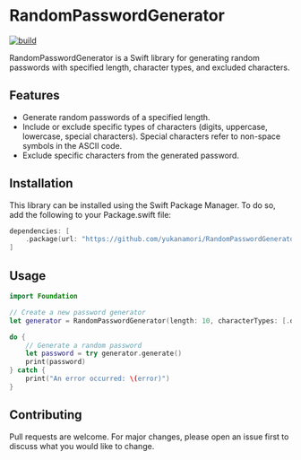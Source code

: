 # RandomPasswordGenerator

[![build](https://github.com/yukanamori/RandomPasswordGenerator/actions/workflows/main.yml/badge.svg)](https://github.com/yukanamori/RandomPasswordGenerator/actions/workflows/main.yml)

RandomPasswordGenerator is a Swift library for generating random passwords with specified length, character types, and excluded characters.

## Features

- Generate random passwords of a specified length.
- Include or exclude specific types of characters (digits, uppercase, lowercase, special characters). Special characters refer to non-space symbols in the ASCII code.
- Exclude specific characters from the generated password.

## Installation

This library can be installed using the Swift Package Manager. To do so, add the following to your Package.swift file:

```swift
dependencies: [
    .package(url: "https://github.com/yukanamori/RandomPasswordGenerator", from: "0.1.0")
]
```

## Usage

```swift
import Foundation

// Create a new password generator
let generator = RandomPasswordGenerator(length: 10, characterTypes: [.digits, .uppercase, .lowercase])

do {
    // Generate a random password
    let password = try generator.generate()
    print(password)
} catch {
    print("An error occurred: \(error)")
}
```

## Contributing

Pull requests are welcome. For major changes, please open an issue first to discuss what you would like to change.

